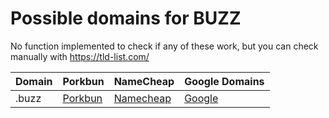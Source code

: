 # Possible domains for BUZZ

No function implemented to check if any of these work, but you can check manually with https://tld-list.com/

| Domain | Porkbun | NameCheap | Google Domains |
|---|---|---|---|
| .buzz | [Porkbun](https://porkbun.com/checkout/search?prb=e814663da1&tlds=&idnLanguage=&search=search&q=.buzz) | [Namecheap](https://www.namecheap.com/domains/registration/results/?domain=.buzz) | [Google](https://domains.google.com/registrar/search?searchTerm=.buzz) |
